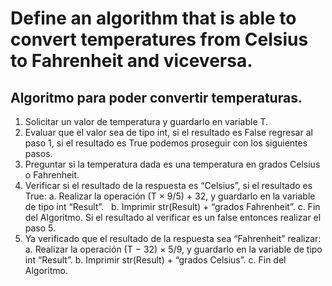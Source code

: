 # **Define an algorithm that is able to convert temperatures from Celsius to Fahrenheit and viceversa.**
## Algoritmo para poder convertir temperaturas.
1.	Solicitar un valor de temperatura y guardarlo en variable T.
2.	Evaluar que el valor sea de tipo int, si el resultado es False regresar al paso 1, si el resultado es True podemos proseguir con los siguientes pasos.
3.	Preguntar si la temperatura dada es una temperatura en grados Celsius o Fahrenheit.
4.	Verificar si el resultado de la respuesta es “Celsius”, si el resultado es True:
a. Realizar la operación (T × 9/5) + 32, y guardarlo en la variable de tipo int “Result”. &nbsp;
    b. Imprimir str(Result) + “grados Fahrenheit”.
    c. Fin del Algoritmo.
Si el resultado al verificar es un false entonces realizar el paso 5.
5.	Ya verificado que el resultado de la respuesta sea “Fahrenheit” realizar:
    a.	Realizar la operación (T − 32) × 5/9, y guardarlo en la variable de tipo int “Result”.
    b.	Imprimir str(Result) + “grados Celsius”.
    c.	Fin del Algoritmo.

